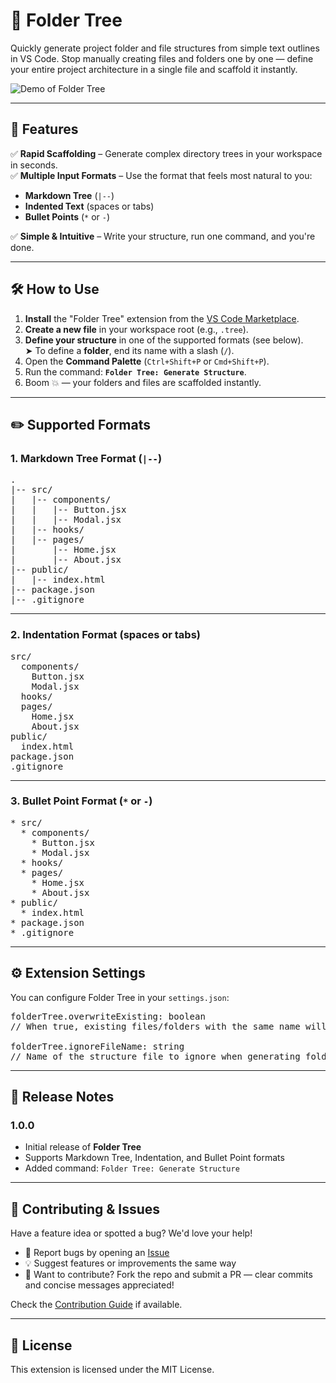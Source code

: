 # 📁 Folder Tree

Quickly generate project folder and file structures from simple text outlines in VS Code. Stop manually creating files and folders one by one — define your entire project architecture in a single file and scaffold it instantly.

![Demo of Folder Tree](https://raw.githubusercontent.com/Suuraw/Folder-Tree/main/images/User-guide-demo.gif)

---

## 🚀 Features

✅ **Rapid Scaffolding** – Generate complex directory trees in your workspace in seconds.  
✅ **Multiple Input Formats** – Use the format that feels most natural to you:

- **Markdown Tree** (`|--`)
- **Indented Text** (spaces or tabs)
- **Bullet Points** (`*` or `-`)

✅ **Simple & Intuitive** – Write your structure, run one command, and you're done.

---

## 🛠️ How to Use

1. **Install** the "Folder Tree" extension from the [VS Code Marketplace](https://marketplace.visualstudio.com/).
2. **Create a new file** in your workspace root (e.g., `.tree`).
3. **Define your structure** in one of the supported formats (see below).  
   ➤ To define a **folder**, end its name with a slash (`/`).
4. Open the **Command Palette** (`Ctrl+Shift+P` or `Cmd+Shift+P`).
5. Run the command: **`Folder Tree: Generate Structure`**.
6. Boom 💥 — your folders and files are scaffolded instantly.

---

## ✏️ Supported Formats

### 1. Markdown Tree Format (`|--`)

<pre>
.
|-- src/
|   |-- components/
|   |   |-- Button.jsx
|   |   |-- Modal.jsx
|   |-- hooks/
|   |-- pages/
|       |-- Home.jsx
|       |-- About.jsx
|-- public/
|   |-- index.html
|-- package.json
|-- .gitignore
</pre>

---

### 2. Indentation Format (spaces or tabs)

<pre>
src/
  components/
    Button.jsx
    Modal.jsx
  hooks/
  pages/
    Home.jsx
    About.jsx
public/
  index.html
package.json
.gitignore
</pre>

---

### 3. Bullet Point Format (`*` or `-`)

<pre>
* src/
  * components/
    * Button.jsx
    * Modal.jsx
  * hooks/
  * pages/
    * Home.jsx
    * About.jsx
* public/
  * index.html
* package.json
* .gitignore
</pre>

---

## ⚙️ Extension Settings

You can configure Folder Tree in your `settings.json`:

<pre>
folderTree.overwriteExisting: boolean  
// When true, existing files/folders with the same name will be overwritten. Default is false.

folderTree.ignoreFileName: string  
// Name of the structure file to ignore when generating folders. Default is ".tree".
</pre>

---

## 🧾 Release Notes

### 1.0.0

- Initial release of **Folder Tree**
- Supports Markdown Tree, Indentation, and Bullet Point formats
- Added command: `Folder Tree: Generate Structure`

---

## 🤝 Contributing & Issues

Have a feature idea or spotted a bug? We'd love your help!

- 🐞 Report bugs by opening an [Issue](https://github.com/Suuraw/Folder-Tree/issues)
- 💡 Suggest features or improvements the same way
- 🔧 Want to contribute? Fork the repo and submit a PR — clear commits and concise messages appreciated!

Check the [Contribution Guide](https://github.com/Suuraw/Folder-Tree/blob/main/CONTRIBUTING.md) if available.

---

## 📄 License

This extension is licensed under the MIT License.
